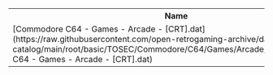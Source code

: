 <table>
<tr><th>Name</th><th>Size</th></tr>
<tr><td>
[Commodore C64 - Games - Arcade - [CRT].dat](https://raw.githubusercontent.com/open-retrogaming-archive/dat-catalog/main/root/basic/TOSEC/Commodore/C64/Games/Arcade/[CRT]/Commodore C64 - Games - Arcade - [CRT].dat)
</td><td>92008</td></tr>
</table>
